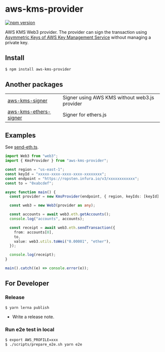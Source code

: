 # aws-kms-provider

[![npm version](https://badge.fury.io/js/aws-kms-provider.svg)](https://www.npmjs.com/package/aws-kms-provider)

AWS KMS Web3 provider. The provider can sign the transaction using [Asymmetric Keys of AWS Key Management Service](https://docs.aws.amazon.com/kms/latest/developerguide/symmetric-asymmetric.html) without managing a private key.

## Install

```bash
$ npm install aws-kms-provider
```

## Another packages

|                                                                 |                                               |
| --------------------------------------------------------------- | --------------------------------------------- |
| [aws-kms-signer](aws-kms-packages/aws-kms-signer)               | Signer using AWS KMS without web3.js provider |
| [aws-kms-ethers-signer](aws-kms-packages/aws-kms-ethers-signer) | Signer for ethers.js                          |

## Examples

See [send-eth.ts](https://github.com/odanado/aws-kms-provider/blob/master/examples/send-eth.ts).

```ts
import Web3 from "web3";
import { KmsProvider } from "aws-kms-provider";

const region = "us-east-1";
const keyId = "xxxxx-xxxx-xxxx-xxxx-xxxxxxxx";
const endpoint = "https://ropsten.infura.io/v3/xxxxxxxxxxxx";
const to = "0xabcdef";

async function main() {
  const provider = new KmsProvider(endpoint, { region, keyIds: [keyId] });

  const web3 = new Web3(provider as any);

  const accounts = await web3.eth.getAccounts();
  console.log("accounts", accounts);

  const receipt = await web3.eth.sendTransaction({
    from: accounts[0],
    to,
    value: web3.utils.toWei("0.00001", "ether"),
  });

  console.log(receipt);
}

main().catch((e) => console.error(e));
```

## For Developer

### Release

```bash
$ yarn lerna publish
```

- Write a release note.

### Run e2e test in local

```bash
$ export AWS_PROFILE=xxx
$ ./scripts/prepare_e2e.sh yarn e2e
```
